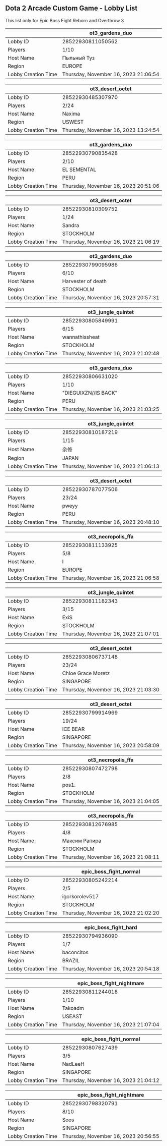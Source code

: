 ## Dota 2 Arcade Custom Game - Lobby List

This list only for Epic Boss Fight Reborn and Overthrow 3

|  | ot3_gardens_duo |
| ------ | ------ |
| Lobby ID | 28522930811050562 |
| Players | 1/10 |
| Host Name | Пыльный Туз |
| Region | EUROPE |
| Lobby Creation Time | Thursday, November 16, 2023 21:06:54 |


|  | ot3_desert_octet |
| ------ | ------ |
| Lobby ID | 28522930485307970 |
| Players | 2/24 |
| Host Name | Naxima |
| Region | USWEST |
| Lobby Creation Time | Thursday, November 16, 2023 13:24:54 |


|  | ot3_gardens_duo |
| ------ | ------ |
| Lobby ID | 28522930790835428 |
| Players | 2/10 |
| Host Name | EL SEMENTAL |
| Region | PERU |
| Lobby Creation Time | Thursday, November 16, 2023 20:51:06 |


|  | ot3_desert_octet |
| ------ | ------ |
| Lobby ID | 28522930810309752 |
| Players | 1/24 |
| Host Name | Sandra |
| Region | STOCKHOLM |
| Lobby Creation Time | Thursday, November 16, 2023 21:06:19 |


|  | ot3_gardens_duo |
| ------ | ------ |
| Lobby ID | 28522930799095986 |
| Players | 6/10 |
| Host Name | Harvester of death |
| Region | STOCKHOLM |
| Lobby Creation Time | Thursday, November 16, 2023 20:57:31 |


|  | ot3_jungle_quintet |
| ------ | ------ |
| Lobby ID | 28522930805849991 |
| Players | 6/15 |
| Host Name | wannathissheat |
| Region | STOCKHOLM |
| Lobby Creation Time | Thursday, November 16, 2023 21:02:48 |


|  | ot3_gardens_duo |
| ------ | ------ |
| Lobby ID | 28522930806631020 |
| Players | 1/10 |
| Host Name | "DIEGUIXZN//IS BACK" |
| Region | PERU |
| Lobby Creation Time | Thursday, November 16, 2023 21:03:25 |


|  | ot3_jungle_quintet |
| ------ | ------ |
| Lobby ID | 28522930810187219 |
| Players | 1/15 |
| Host Name | 杂修 |
| Region | JAPAN |
| Lobby Creation Time | Thursday, November 16, 2023 21:06:13 |


|  | ot3_desert_octet |
| ------ | ------ |
| Lobby ID | 28522930787077506 |
| Players | 23/24 |
| Host Name | pweyy |
| Region | PERU |
| Lobby Creation Time | Thursday, November 16, 2023 20:48:10 |


|  | ot3_necropolis_ffa |
| ------ | ------ |
| Lobby ID | 28522930811133925 |
| Players | 5/8 |
| Host Name | l |
| Region | EUROPE |
| Lobby Creation Time | Thursday, November 16, 2023 21:06:58 |


|  | ot3_jungle_quintet |
| ------ | ------ |
| Lobby ID | 28522930811182343 |
| Players | 3/15 |
| Host Name | ExiS |
| Region | STOCKHOLM |
| Lobby Creation Time | Thursday, November 16, 2023 21:07:01 |


|  | ot3_desert_octet |
| ------ | ------ |
| Lobby ID | 28522930806737148 |
| Players | 23/24 |
| Host Name | Chloe Grace Moretz |
| Region | SINGAPORE |
| Lobby Creation Time | Thursday, November 16, 2023 21:03:30 |


|  | ot3_desert_octet |
| ------ | ------ |
| Lobby ID | 28522930799914969 |
| Players | 19/24 |
| Host Name | ICE BEAR |
| Region | SINGAPORE |
| Lobby Creation Time | Thursday, November 16, 2023 20:58:09 |


|  | ot3_necropolis_ffa |
| ------ | ------ |
| Lobby ID | 28522930807472798 |
| Players | 2/8 |
| Host Name | pos1. |
| Region | STOCKHOLM |
| Lobby Creation Time | Thursday, November 16, 2023 21:04:05 |


|  | ot3_necropolis_ffa |
| ------ | ------ |
| Lobby ID | 28522930812676985 |
| Players | 4/8 |
| Host Name | Максим Рапира |
| Region | STOCKHOLM |
| Lobby Creation Time | Thursday, November 16, 2023 21:08:11 |


|  | epic_boss_fight_normal |
| ------ | ------ |
| Lobby ID | 28522930805242214 |
| Players | 2/5 |
| Host Name | igorkorolev517 |
| Region | STOCKHOLM |
| Lobby Creation Time | Thursday, November 16, 2023 21:02:20 |


|  | epic_boss_fight_hard |
| ------ | ------ |
| Lobby ID | 28522930794936090 |
| Players | 1/7 |
| Host Name | baconcitos |
| Region | BRAZIL |
| Lobby Creation Time | Thursday, November 16, 2023 20:54:18 |


|  | epic_boss_fight_nightmare |
| ------ | ------ |
| Lobby ID | 28522930811244018 |
| Players | 1/10 |
| Host Name | Takoadm |
| Region | USEAST |
| Lobby Creation Time | Thursday, November 16, 2023 21:07:04 |


|  | epic_boss_fight_normal |
| ------ | ------ |
| Lobby ID | 28522930807627439 |
| Players | 3/5 |
| Host Name | NadLeeH |
| Region | SINGAPORE |
| Lobby Creation Time | Thursday, November 16, 2023 21:04:12 |


|  | epic_boss_fight_nightmare |
| ------ | ------ |
| Lobby ID | 28522930798320791 |
| Players | 8/10 |
| Host Name | Soos |
| Region | SINGAPORE |
| Lobby Creation Time | Thursday, November 16, 2023 20:56:55 |


